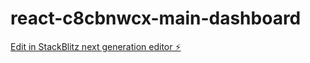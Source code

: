 # react-c8cbnwcx-main-dashboard

[Edit in StackBlitz next generation editor ⚡️](https://stackblitz.com/~/github.com/zoneshosting/react-c8cbnwcx-main-dashboard)